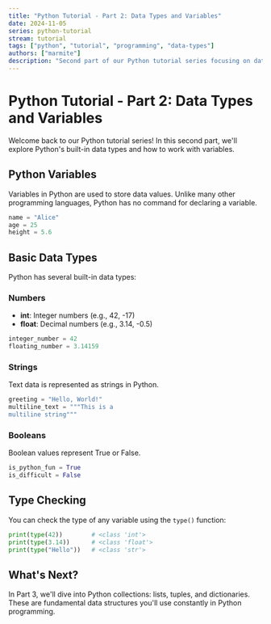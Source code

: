 ```yaml
---
title: "Python Tutorial - Part 2: Data Types and Variables"
date: 2024-11-05
series: python-tutorial
stream: tutorial
tags: ["python", "tutorial", "programming", "data-types"]
authors: ["marmite"]
description: "Second part of our Python tutorial series focusing on data types and variables"
---
```


# Python Tutorial - Part 2: Data Types and Variables

Welcome back to our Python tutorial series! In this second part, we'll explore Python's built-in data types and how to work with variables.

## Python Variables

Variables in Python are used to store data values. Unlike many other programming languages, Python has no command for declaring a variable.

```python
name = "Alice"
age = 25
height = 5.6
```

## Basic Data Types

Python has several built-in data types:

### Numbers
- **int**: Integer numbers (e.g., 42, -17)
- **float**: Decimal numbers (e.g., 3.14, -0.5)

```python
integer_number = 42
floating_number = 3.14159
```

### Strings
Text data is represented as strings in Python.

```python
greeting = "Hello, World!"
multiline_text = """This is a
multiline string"""
```

### Booleans
Boolean values represent True or False.

```python
is_python_fun = True
is_difficult = False
```

## Type Checking

You can check the type of any variable using the `type()` function:

```python
print(type(42))        # <class 'int'>
print(type(3.14))      # <class 'float'>
print(type("Hello"))   # <class 'str'>
```

## What's Next?

In Part 3, we'll dive into Python collections: lists, tuples, and dictionaries. These are fundamental data structures you'll use constantly in Python programming.
